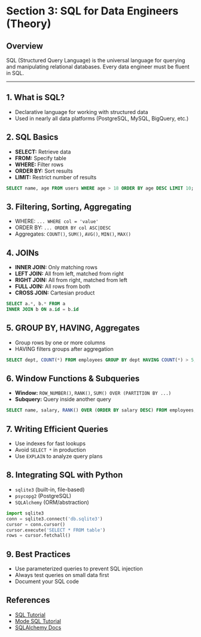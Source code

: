 # Section 3: SQL for Data Engineers (Theory)

## Overview
SQL (Structured Query Language) is the universal language for querying and manipulating relational databases. Every data engineer must be fluent in SQL.

---

## 1. What is SQL?
- Declarative language for working with structured data
- Used in nearly all data platforms (PostgreSQL, MySQL, BigQuery, etc.)

## 2. SQL Basics
- **SELECT:** Retrieve data
- **FROM:** Specify table
- **WHERE:** Filter rows
- **ORDER BY:** Sort results
- **LIMIT:** Restrict number of results

```sql
SELECT name, age FROM users WHERE age > 18 ORDER BY age DESC LIMIT 10;
```

## 3. Filtering, Sorting, Aggregating
- WHERE: `... WHERE col = 'value'`
- ORDER BY: `... ORDER BY col ASC|DESC`
- Aggregates: `COUNT()`, `SUM()`, `AVG()`, `MIN()`, `MAX()`

## 4. JOINs
- **INNER JOIN:** Only matching rows
- **LEFT JOIN:** All from left, matched from right
- **RIGHT JOIN:** All from right, matched from left
- **FULL JOIN:** All rows from both
- **CROSS JOIN:** Cartesian product

```sql
SELECT a.*, b.* FROM a
INNER JOIN b ON a.id = b.id
```

## 5. GROUP BY, HAVING, Aggregates
- Group rows by one or more columns
- HAVING filters groups after aggregation

```sql
SELECT dept, COUNT(*) FROM employees GROUP BY dept HAVING COUNT(*) > 5;
```

## 6. Window Functions & Subqueries
- **Window:** `ROW_NUMBER()`, `RANK()`, `SUM() OVER (PARTITION BY ...)`
- **Subquery:** Query inside another query

```sql
SELECT name, salary, RANK() OVER (ORDER BY salary DESC) FROM employees;
```

## 7. Writing Efficient Queries
- Use indexes for fast lookups
- Avoid `SELECT *` in production
- Use `EXPLAIN` to analyze query plans

## 8. Integrating SQL with Python
- `sqlite3` (built-in, file-based)
- `psycopg2` (PostgreSQL)
- `SQLAlchemy` (ORM/abstraction)

```python
import sqlite3
conn = sqlite3.connect('db.sqlite3')
cursor = conn.cursor()
cursor.execute('SELECT * FROM table')
rows = cursor.fetchall()
```

## 9. Best Practices
- Use parameterized queries to prevent SQL injection
- Always test queries on small data first
- Document your SQL code

## References
- [SQL Tutorial](https://www.sqltutorial.org/)
- [Mode SQL Tutorial](https://mode.com/sql-tutorial/)
- [SQLAlchemy Docs](https://docs.sqlalchemy.org/)
